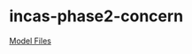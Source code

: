 # incas-phase2-concern

[Model Files]([https://link-url-here.org](https://drive.google.com/drive/folders/1PNVDQPPMuQuaMDG7hvwUW64W15A4fCuC?usp=sharing)https://drive.google.com/drive/folders/1PNVDQPPMuQuaMDG7hvwUW64W15A4fCuC?usp=sharing)
